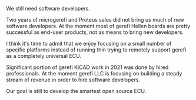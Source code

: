 
We still need software developers. 

Two years of microgerefi and Proteus sales did not bring us much of new software developers. 
At the moment most of gerefi Hellen boards are pretty successful as end-user products, not as means to bring new developers.

I think it's time to admit that we enjoy focusing on a small number of specific platforms instead of running thin trying to remotely
support gerefi as a completely universal ECU.

Significant portion of gerefi KiCAD work in 2021 was done by hired professionals. At the moment gerefi LLC is focusing on building
a steady stream of revenue in order to hire software developers.

Our goal is still to develop the smartest open source ECU. 
